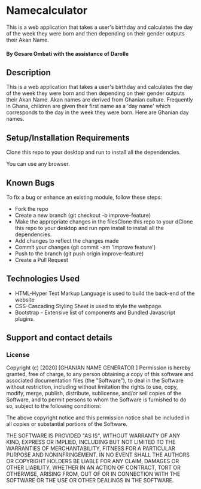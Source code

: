 # Namecalculator
This is a web application that takes a user's birthday and calculates the day of the week they were born and then depending on their gender outputs their Akan Name.
#### By Gesare Ombati with the assistance of Darolle 
## Description
This is a web application that takes a user's birthday and calculates the day of the week they were born and then depending on their gender outputs their Akan Name. Akan names are derived from Ghanian culture. Frequently in Ghana, children are given their first name as a 'day name' which corresponds to the day in the week they were born. Here are Ghanian day names.
## Setup/Installation Requirements
Clone this repo to your desktop and run to install all the dependencies.

You can use any browser.
## Known Bugs
To fix a bug or enhance an existing module, follow these steps:

* Fork the repo
* Create a new branch (git checkout -b improve-feature)
* Make the appropriate changes in the filesClone this repo to your dClone this repo to your desktop and run npm install to install all the dependencies.
* Add changes to reflect the changes made
* Commit your changes (git commit -am 'Improve feature')
* Push to the branch (git push origin improve-feature)
* Create a Pull Request
## Technologies Used
* HTML-Hyper Text Markup Language is used to build the back-end of the website 
* CSS-Cascading Styling Sheet is used to style the webpage.
* Bootstrap - Extensive list of components and Bundled Javascript plugins.
## Support and contact details



### License
Copyright (c) [2020] [GHANIAN NAME GENERATOR ] Permission is hereby granted, free of charge, to any person obtaining a copy of this software and associated documentation files (the "Software"), to deal in the Software without restriction, including without limitation the rights to use, copy, modify, merge, publish, distribute, sublicense, and/or sell copies of the Software, and to permit persons to whom the Software is furnished to do so, subject to the following conditions:

The above copyright notice and this permission notice shall be included in all copies or substantial portions of the Software.

THE SOFTWARE IS PROVIDED "AS IS", WITHOUT WARRANTY OF ANY KIND, EXPRESS OR IMPLIED, INCLUDING BUT NOT LIMITED TO THE WARRANTIES OF MERCHANTABILITY, FITNESS FOR A PARTICULAR PURPOSE AND NONINFRINGEMENT. IN NO EVENT SHALL THE AUTHORS OR COPYRIGHT HOLDERS BE LIABLE FOR ANY CLAIM, DAMAGES OR OTHER LIABILITY, WHETHER IN AN ACTION OF CONTRACT, TORT OR OTHERWISE, ARISING FROM, OUT OF OR IN CONNECTION WITH THE SOFTWARE OR THE USE OR OTHER DEALINGS IN THE SOFTWARE.
